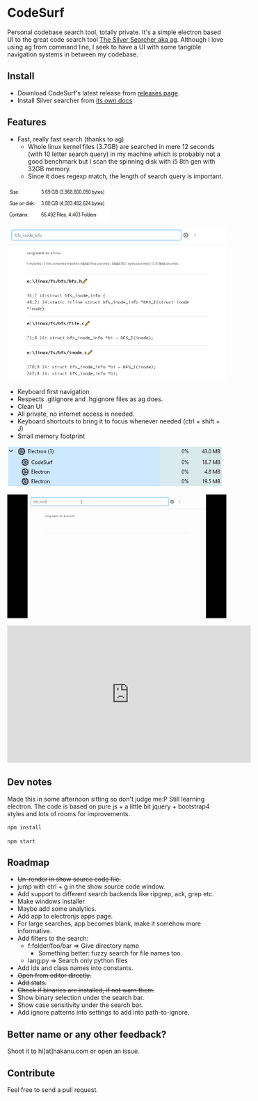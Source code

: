 # CodeSurf

Personal codebase search tool, totally private.
It's a simple electron based UI to the great code search tool [The Silver Searcher aka ag](https://github.com/ggreer/the_silver_searcher).
Although I love using ag from command line, I seek to have a UI with some tangible navigation systems in between my codebase.

## Install

* Download CodeSurf's latest release from [releases page](https://github.com/hakanu/code_surf/releases).
* Install  Silver searcher from [its own docs](https://github.com/ggreer/the_silver_searcher/blob/master/README.md)

## Features

* Fast, really fast search (thanks to ag)
  * Whole linux kernel files (3.7GB) are searched in mere 12 seconds
  (with 10 letter search query) in my 
  machine which is probably not a good benchmark but I scan the spinning disk
  with i5 8th gen with 32GB memory.
  * Since it does regexp match, the length of search query is important.

![](linux_kernel_files.png)

![](speed.png)

* Keyboard first navigation
* Respects .gitignore and .hgignore files as ag does.
* Clean UI
* All private, no internet access is needed.
* Keyboard shortcuts to bring it to focus whenever needed (ctrl + shift + J)
* Small memory footprint

![](memory.png)

![](quick_usage_zoomed_in.gif)

<iframe width="560" height="315" src="https://www.youtube.com/embed/bAuW-iKSVU0" frameborder="0" allow="accelerometer; autoplay; encrypted-media; gyroscope; picture-in-picture" allowfullscreen></iframe>

## Dev notes

Made this in some afternoon sitting so don't judge me:P Still learning electron.
The code is based on pure js + a little bit jquery + bootstrap4 styles and lots of rooms for improvements.

```shell
npm install

npm start
```

## Roadmap 

* ~~Un-render in show source code file.~~
* jump with ctrl + g in the show source code window. 
* Add support to different search backends like ripgrep, ack, grep etc.
* Make windows installer
* Maybe add some analytics.
* Add app to electronjs apps page.
* For large searches, app becomes blank, make it somehow more informative.
* Add filters to the search:
  * f:folder/foo/bar => Give directory name
    * Something better: fuzzy search for file names too.
  * lang:py => Search only python files
* Add ids and class names into constants.
* ~~Open from editor directly.~~
* ~~Add stats.~~
* ~~Check if binaries are installed, if not warn them.~~
* Show binary selection under the search bar.
* Show case sensitivity under the search bar.
* Add ignore patterns into settings to add into path-to-ignore.

## Better name or any other feedback?

Shoot it to hi[at]hakanu.com or open an issue.

## Contribute

Feel free to send a pull request.



